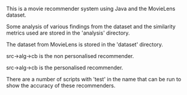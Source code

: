 This is a movie recommender system using Java and the MovieLens dataset.

Some analysis of various findings from the dataset and the similarity metrics used are stored in the 'analysis' directory.

The dataset from MovieLens is stored in the 'dataset' directory.

src->alg->cb is the non personalised recommender.

src->alg->cb is the personalised recommender.

There are a number of scripts with 'test' in the name that can be run to show the accuracy of these recommenders.
